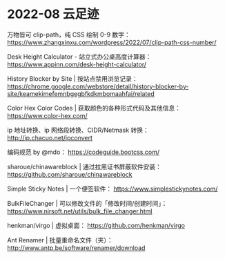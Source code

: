 # 2022-08 云足迹

万物皆可 clip-path，纯 CSS 绘制 0-9 数字：
https://www.zhangxinxu.com/wordpress/2022/07/clip-path-css-number/

Desk Height Calculator - 站立式办公桌高度计算器：
https://www.appinn.com/desk-height-calculator/

History Blocker by Site | 按站点禁用浏览记录：
https://chrome.google.com/webstore/detail/history-blocker-by-site/keamekimefemnbgegbfkdkmbomaahfai/related

Color Hex Color Codes | 获取颜色的各种形式代码及其他信息：
https://www.color-hex.com/

ip 地址转换、ip 网络段转换、CIDR/Netmask 转换：
http://ip.chacuo.net/ipconvert

编码规范 by @mdo：
https://codeguide.bootcss.com/

sharoue/chinawareblock | 通过拉黑证书屏蔽软件安装：
https://github.com/sharoue/chinawareblock

Simple Sticky Notes | 一个便签软件：
https://www.simplestickynotes.com/

BulkFileChanger | 可以修改文件的「修改时间/创建时间」：
https://www.nirsoft.net/utils/bulk_file_changer.html

henkman/virgo | 虚拟桌面：
https://github.com/henkman/virgo

Ant Renamer | 批量重命名文件（夹）：
http://www.antp.be/software/renamer/download

